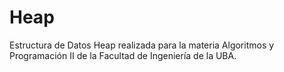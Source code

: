# Heap
Estructura de Datos Heap realizada para la materia Algoritmos y Programación II  de la Facultad de Ingeniería de la UBA.
